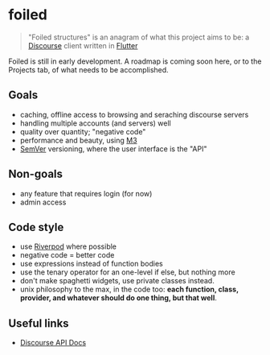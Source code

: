 # foiled

> "Foiled structures" is an anagram of what this project aims to be: a [Discourse](https://discourse.org) client written in [Flutter](https://flutter.dev)

Foiled is still in early development. A roadmap is coming soon here, or to the Projects tab, of what needs to be accomplished.

## Goals
 - caching, offline access to browsing and seraching discourse servers
 - handling multiple accounts (and servers) well
 - quality over quantity; "negative code"
 - performance and beauty, using [M3](https://m3.material.io)
 - [SemVer](https://semver.org) versioning, where the user interface is the "API"

## Non-goals
 - any feature that requires login (for now)
 - admin access

## Code style
 - use [Riverpod](https://riverpod.dev) where possible
 - negative code = better code
 - use expressions instead of function bodies
 - use the tenary operator for an one-level if else, but nothing more
 - don't make spaghetti widgets, use private classes instead.
 - unix philosophy to the max, in the code too: **each function, class, provider, and whatever should do one thing, but that well**.

## Useful links
 - [Discourse API Docs](https://docs.discourse.org/)